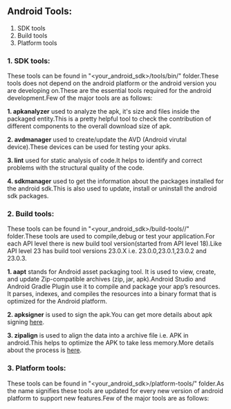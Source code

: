 ## Android Tools:

1. SDK tools
2. Build tools
3. Platform tools


### 1. SDK tools: 
These tools can be found in "<your_android_sdk>/tools/bin/" folder.These tools does not depend on the android platform or the android version you are developing on.These are the essential tools required for the android development.Few of the major tools are as follows:

**1. apkanalyzer** used to analyze the apk, it's size and files inside the packaged entity.This is a pretty helpful tool to check the contribution of different components to the overall download size of apk.

**2. avdmanager** used to create/update the AVD (Android virutal device).These devices can be used for testing your apks.

**3. lint** used for static analysis of code.It helps to identify and correct problems with the structural quality of the code.

**4. sdkmanager** used to get the information about the packages installed for the android sdk.This is also used to update, install or uninstall the android sdk packages.


### 2. Build tools: 
These tools can be found in "<your_android_sdk>/build-tools/<version>/" folder.These tools are used to compile,debug or test your application.For each API level there is new build tool version(started from API level 18).Like API level 23 has build tool versions 23.0.X i.e. 23.0.0,23.0.1,23.0.2 and 23.0.3.
  
 **1. aapt** stands for Android asset packaging tool. It is used to view, create, and update Zip-compatible archives (zip, jar, apk).Android Studio and Android Gradle Plugin use it to compile and package your app’s resources. It parses, indexes, and compiles the resources into a binary format that is optimized for the Android platform.
 
 **2. apksigner** is used to sign the apk.You can get more details about apk signing [here](www.google.com).
 
 **3. zipalign** is used to align the data into a archive file i.e. APK in android.This helps to optimize the APK to take less memory.More details about the process is [here](www.google.com).
              
### 3. Platform tools: 
These tools can be found in "<your_android_sdk>/platform-tools/" folder.As the name signifies these tools are updated for every new version of android platform to support new features.Few of the major tools are as follows:


